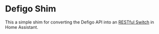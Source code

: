 # Defigo Shim

This a simple shim for converting the Defigo API into an [RESTful Switch](https://www.home-assistant.io/integrations/switch.rest/) in Home Assistant.
